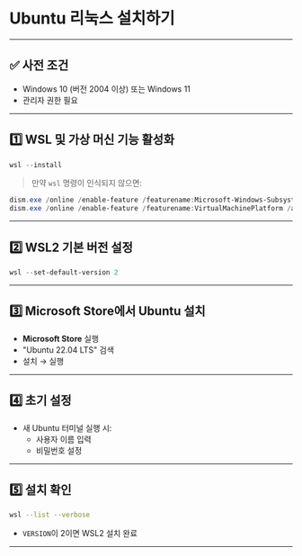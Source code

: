 # Ubuntu 리눅스 설치하기

---

## ✅ 사전 조건
- Windows 10 (버전 2004 이상) 또는 Windows 11
- 관리자 권한 필요

---

## 1️⃣ WSL 및 가상 머신 기능 활성화

```powershell
wsl --install
```

> 만약 `wsl` 명령이 인식되지 않으면:
```powershell
dism.exe /online /enable-feature /featurename:Microsoft-Windows-Subsystem-Linux /all /norestart
dism.exe /online /enable-feature /featurename:VirtualMachinePlatform /all /norestart
```

---

## 2️⃣ WSL2 기본 버전 설정

```powershell
wsl --set-default-version 2
```

---

## 3️⃣ Microsoft Store에서 Ubuntu 설치

- **Microsoft Store** 실행
- "Ubuntu 22.04 LTS" 검색
- 설치 → 실행

---

## 4️⃣ 초기 설정

- 새 Ubuntu 터미널 실행 시:
  - 사용자 이름 입력
  - 비밀번호 설정

---

## 5️⃣ 설치 확인

```bash
wsl --list --verbose
```

- `VERSION`이 2이면 WSL2 설치 완료

---

